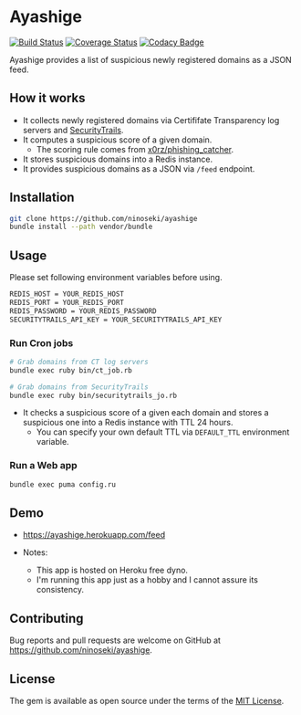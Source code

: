 # Ayashige

[![Build Status](https://travis-ci.org/ninoseki/ayashige.svg?branch=master)](https://travis-ci.org/ninoseki/ayashige)
[![Coverage Status](https://coveralls.io/repos/github/ninoseki/ayashige/badge.svg?branch=master)](https://coveralls.io/github/ninoseki/ayashige?branch=master)
[![Codacy Badge](https://api.codacy.com/project/badge/Grade/249304b2af7c4a69ae5233ee93188c48)](https://www.codacy.com/app/ninoseki/ayashige)

Ayashige provides a list of suspicious newly registered domains as a JSON feed.

## How it works

- It collects newly registered domains via Certififate Transparency log servers and [SecurityTrails](https://securitytrails.com/).
- It computes a suspicious score of a given domain.
  - The scoring rule comes from [x0rz/phishing_catcher](https://github.com/x0rz/phishing_catcher).
- It stores suspicious domains into a Redis instance.
- It provides suspicious domains as a JSON via `/feed` endpoint.

## Installation

```sh
git clone https://github.com/ninoseki/ayashige
bundle install --path vendor/bundle
```

## Usage

Please set following environment variables before using.

```sh
REDIS_HOST = YOUR_REDIS_HOST
REDIS_PORT = YOUR_REDIS_PORT
REDIS_PASSWORD = YOUR_REDIS_PASSWORD
SECURITYTRAILS_API_KEY = YOUR_SECURITYTRAILS_API_KEY
```

### Run Cron jobs

```sh
# Grab domains from CT log servers
bundle exec ruby bin/ct_job.rb

# Grab domains from SecurityTrails
bundle exec ruby bin/securitytrails_jo.rb
```

- It checks a suspicious score of a given each domain and stores a suspicious one into a Redis instance with TTL 24 hours.
  - You can specify your own default TTL via `DEFAULT_TTL` environment variable.

### Run a Web app

```sh
bundle exec puma config.ru
```

## Demo

- https://ayashige.herokuapp.com/feed

- Notes:
  - This app is hosted on Heroku free dyno.
  - I'm running this app just as a hobby and I cannot assure its consistency.

## Contributing

Bug reports and pull requests are welcome on GitHub at https://github.com/ninoseki/ayashige.

## License

The gem is available as open source under the terms of the [MIT License](https://opensource.org/licenses/MIT).
